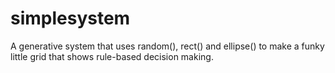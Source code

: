 # simplesystem
A generative system that uses random(), rect() and ellipse() to make a funky little grid that shows rule-based decision making.


